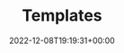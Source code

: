 ---
weight: 235
title: "Templates"
icon: dashboard
description: "A guide to using Lotus Docs' included landing page templates."
date: 2022-12-08T19:19:31+00:00
lastmod: 2022-12-08T19:19:31+00:00
draft: true
images: []
toc: true
---